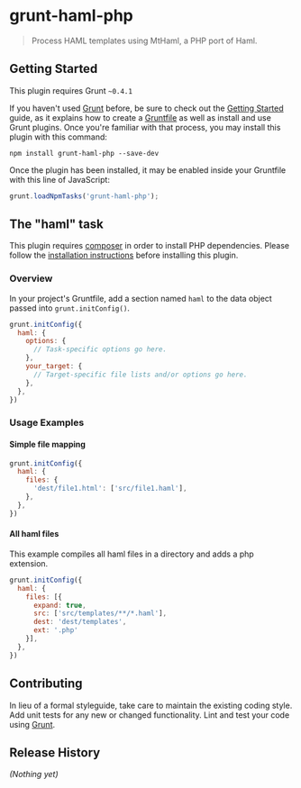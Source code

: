 # grunt-haml-php

> Process HAML templates using MtHaml, a PHP port of Haml.

## Getting Started
This plugin requires Grunt `~0.4.1`

If you haven't used [Grunt](http://gruntjs.com/) before, be sure to check out the [Getting Started](http://gruntjs.com/getting-started) guide, as it explains how to create a [Gruntfile](http://gruntjs.com/sample-gruntfile) as well as install and use Grunt plugins. Once you're familiar with that process, you may install this plugin with this command:

```shell
npm install grunt-haml-php --save-dev
```

Once the plugin has been installed, it may be enabled inside your Gruntfile with this line of JavaScript:

```js
grunt.loadNpmTasks('grunt-haml-php');
```

## The "haml" task

This plugin requires [composer](http://getcomposer.org/) in order to install PHP dependencies. Please follow the [installation instructions](http://getcomposer.org/doc/00-intro.md#system-requirements) before installing this plugin.

### Overview
In your project's Gruntfile, add a section named `haml` to the data object passed into `grunt.initConfig()`.

```js
grunt.initConfig({
  haml: {
    options: {
      // Task-specific options go here.
    },
    your_target: {
      // Target-specific file lists and/or options go here.
    },
  },
})
```

### Usage Examples

#### Simple file mapping

```js
grunt.initConfig({
  haml: {
    files: {
      'dest/file1.html': ['src/file1.haml'],
    },
  },
})
```

#### All haml files
This example compiles all haml files in a directory and adds a php extension.

```js
grunt.initConfig({
  haml: {
    files: [{
      expand: true,
      src: ['src/templates/**/*.haml'],
      dest: 'dest/templates',
      ext: '.php'
    }],
  },
})
```

## Contributing
In lieu of a formal styleguide, take care to maintain the existing coding style. Add unit tests for any new or changed functionality. Lint and test your code using [Grunt](http://gruntjs.com/).

## Release History
_(Nothing yet)_
